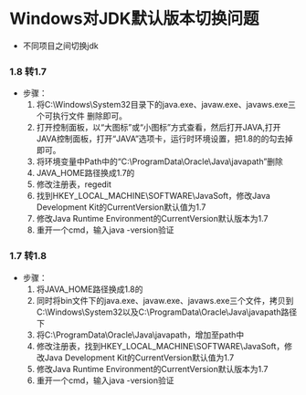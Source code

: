 # Windows对JDK默认版本切换问题
* 不同项目之间切换jdk
### 1.8 转1.7
* 步骤：
  1. 将C:\Windows\System32目录下的java.exe、javaw.exe、javaws.exe三个可执行文件 删除即可。
  2. 打开控制面板，以“大图标”或“小图标”方式查看，然后打开JAVA,打开JAVA控制面板，打开“JAVA”选项卡，运行时环境设置，把1.8的的勾去掉即可。
  3. 将环境变量中Path中的“C:\ProgramData\Oracle\Java\javapath”删除
  4. JAVA_HOME路径换成1.7的
  4. 修改注册表，regedit
  5. 找到HKEY_LOCAL_MACHINE\SOFTWARE\JavaSoft，修改Java Development Kit的CurrentVersion默认值为1.7
  6. 修改Java Runtime Environment的CurrentVersion默认版本为1.7
  6. 重开一个cmd，输入java -version验证

### 1.7 转1.8
* 步骤：
  1. 将JAVA_HOME路径换成1.8的
  2. 同时将bin文件下的java.exe、javaw.exe、javaws.exe三个文件，拷贝到C:\Windows\System32以及C:\ProgramData\Oracle\Java\javapath路径下
  3. 将C:\ProgramData\Oracle\Java\javapath，增加至path中
  4. 修改注册表，找到HKEY_LOCAL_MACHINE\SOFTWARE\JavaSoft，修改Java Development Kit的CurrentVersion默认值为1.7
  5. 修改Java Runtime Environment的CurrentVersion默认版本为1.7
  6. 重开一个cmd，输入java -version验证